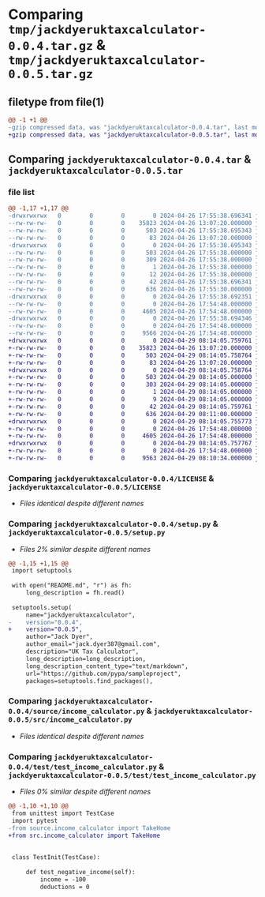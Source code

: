 # Comparing `tmp/jackdyeruktaxcalculator-0.0.4.tar.gz` & `tmp/jackdyeruktaxcalculator-0.0.5.tar.gz`

## filetype from file(1)

```diff
@@ -1 +1 @@
-gzip compressed data, was "jackdyeruktaxcalculator-0.0.4.tar", last modified: Fri Apr 26 17:55:38 2024, max compression
+gzip compressed data, was "jackdyeruktaxcalculator-0.0.5.tar", last modified: Mon Apr 29 08:14:05 2024, max compression
```

## Comparing `jackdyeruktaxcalculator-0.0.4.tar` & `jackdyeruktaxcalculator-0.0.5.tar`

### file list

```diff
@@ -1,17 +1,17 @@
-drwxrwxrwx   0        0        0        0 2024-04-26 17:55:38.696341 jackdyeruktaxcalculator-0.0.4/
--rw-rw-rw-   0        0        0    35823 2024-04-26 13:07:20.000000 jackdyeruktaxcalculator-0.0.4/LICENSE
--rw-rw-rw-   0        0        0      503 2024-04-26 17:55:38.695343 jackdyeruktaxcalculator-0.0.4/PKG-INFO
--rw-rw-rw-   0        0        0       83 2024-04-26 13:07:20.000000 jackdyeruktaxcalculator-0.0.4/README.md
-drwxrwxrwx   0        0        0        0 2024-04-26 17:55:38.695343 jackdyeruktaxcalculator-0.0.4/jackdyeruktaxcalculator.egg-info/
--rw-rw-rw-   0        0        0      503 2024-04-26 17:55:38.000000 jackdyeruktaxcalculator-0.0.4/jackdyeruktaxcalculator.egg-info/PKG-INFO
--rw-rw-rw-   0        0        0      309 2024-04-26 17:55:38.000000 jackdyeruktaxcalculator-0.0.4/jackdyeruktaxcalculator.egg-info/SOURCES.txt
--rw-rw-rw-   0        0        0        1 2024-04-26 17:55:38.000000 jackdyeruktaxcalculator-0.0.4/jackdyeruktaxcalculator.egg-info/dependency_links.txt
--rw-rw-rw-   0        0        0       12 2024-04-26 17:55:38.000000 jackdyeruktaxcalculator-0.0.4/jackdyeruktaxcalculator.egg-info/top_level.txt
--rw-rw-rw-   0        0        0       42 2024-04-26 17:55:38.696341 jackdyeruktaxcalculator-0.0.4/setup.cfg
--rw-rw-rw-   0        0        0      636 2024-04-26 17:55:30.000000 jackdyeruktaxcalculator-0.0.4/setup.py
-drwxrwxrwx   0        0        0        0 2024-04-26 17:55:38.692351 jackdyeruktaxcalculator-0.0.4/source/
--rw-rw-rw-   0        0        0        0 2024-04-26 17:54:48.000000 jackdyeruktaxcalculator-0.0.4/source/__init__.py
--rw-rw-rw-   0        0        0     4605 2024-04-26 17:54:48.000000 jackdyeruktaxcalculator-0.0.4/source/income_calculator.py
-drwxrwxrwx   0        0        0        0 2024-04-26 17:55:38.694346 jackdyeruktaxcalculator-0.0.4/test/
--rw-rw-rw-   0        0        0        0 2024-04-26 17:54:48.000000 jackdyeruktaxcalculator-0.0.4/test/__init__.py
--rw-rw-rw-   0        0        0     9566 2024-04-26 17:54:48.000000 jackdyeruktaxcalculator-0.0.4/test/test_income_calculator.py
+drwxrwxrwx   0        0        0        0 2024-04-29 08:14:05.759761 jackdyeruktaxcalculator-0.0.5/
+-rw-rw-rw-   0        0        0    35823 2024-04-26 13:07:20.000000 jackdyeruktaxcalculator-0.0.5/LICENSE
+-rw-rw-rw-   0        0        0      503 2024-04-29 08:14:05.758764 jackdyeruktaxcalculator-0.0.5/PKG-INFO
+-rw-rw-rw-   0        0        0       83 2024-04-26 13:07:20.000000 jackdyeruktaxcalculator-0.0.5/README.md
+drwxrwxrwx   0        0        0        0 2024-04-29 08:14:05.758764 jackdyeruktaxcalculator-0.0.5/jackdyeruktaxcalculator.egg-info/
+-rw-rw-rw-   0        0        0      503 2024-04-29 08:14:05.000000 jackdyeruktaxcalculator-0.0.5/jackdyeruktaxcalculator.egg-info/PKG-INFO
+-rw-rw-rw-   0        0        0      303 2024-04-29 08:14:05.000000 jackdyeruktaxcalculator-0.0.5/jackdyeruktaxcalculator.egg-info/SOURCES.txt
+-rw-rw-rw-   0        0        0        1 2024-04-29 08:14:05.000000 jackdyeruktaxcalculator-0.0.5/jackdyeruktaxcalculator.egg-info/dependency_links.txt
+-rw-rw-rw-   0        0        0        9 2024-04-29 08:14:05.000000 jackdyeruktaxcalculator-0.0.5/jackdyeruktaxcalculator.egg-info/top_level.txt
+-rw-rw-rw-   0        0        0       42 2024-04-29 08:14:05.759761 jackdyeruktaxcalculator-0.0.5/setup.cfg
+-rw-rw-rw-   0        0        0      636 2024-04-29 08:11:00.000000 jackdyeruktaxcalculator-0.0.5/setup.py
+drwxrwxrwx   0        0        0        0 2024-04-29 08:14:05.755773 jackdyeruktaxcalculator-0.0.5/src/
+-rw-rw-rw-   0        0        0        0 2024-04-26 17:54:48.000000 jackdyeruktaxcalculator-0.0.5/src/__init__.py
+-rw-rw-rw-   0        0        0     4605 2024-04-26 17:54:48.000000 jackdyeruktaxcalculator-0.0.5/src/income_calculator.py
+drwxrwxrwx   0        0        0        0 2024-04-29 08:14:05.757767 jackdyeruktaxcalculator-0.0.5/test/
+-rw-rw-rw-   0        0        0        0 2024-04-26 17:54:48.000000 jackdyeruktaxcalculator-0.0.5/test/__init__.py
+-rw-rw-rw-   0        0        0     9563 2024-04-29 08:10:34.000000 jackdyeruktaxcalculator-0.0.5/test/test_income_calculator.py
```

### Comparing `jackdyeruktaxcalculator-0.0.4/LICENSE` & `jackdyeruktaxcalculator-0.0.5/LICENSE`

 * *Files identical despite different names*

### Comparing `jackdyeruktaxcalculator-0.0.4/setup.py` & `jackdyeruktaxcalculator-0.0.5/setup.py`

 * *Files 2% similar despite different names*

```diff
@@ -1,15 +1,15 @@
 import setuptools
 
 with open("README.md", "r") as fh:
     long_description = fh.read()
 
 setuptools.setup(
     name="jackdyeruktaxcalculator",
-    version="0.0.4",
+    version="0.0.5",
     author="Jack Dyer",
     author_email="jack.dyer387@gmail.com",
     description="UK Tax Calculator",
     long_description=long_description,
     long_description_content_type="text/markdown",
     url="https://github.com/pypa/sampleproject",
     packages=setuptools.find_packages(),
```

### Comparing `jackdyeruktaxcalculator-0.0.4/source/income_calculator.py` & `jackdyeruktaxcalculator-0.0.5/src/income_calculator.py`

 * *Files identical despite different names*

### Comparing `jackdyeruktaxcalculator-0.0.4/test/test_income_calculator.py` & `jackdyeruktaxcalculator-0.0.5/test/test_income_calculator.py`

 * *Files 0% similar despite different names*

```diff
@@ -1,10 +1,10 @@
 from unittest import TestCase
 import pytest
-from source.income_calculator import TakeHome
+from src.income_calculator import TakeHome
 
 
 class TestInit(TestCase):
 
     def test_negative_income(self):
         income = -100
         deductions = 0
```

